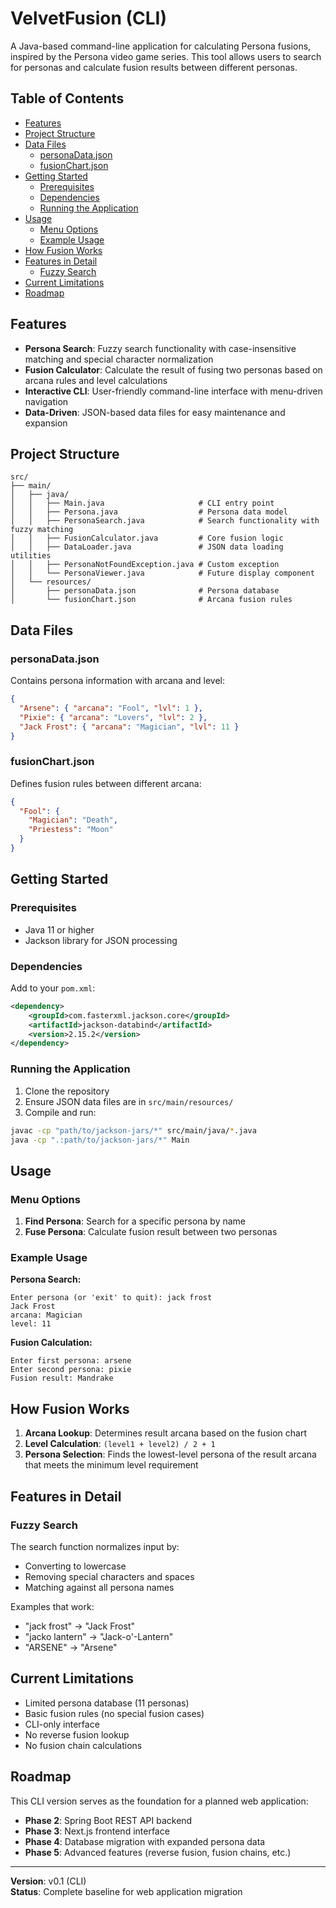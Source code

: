 # VelvetFusion (CLI)

A Java-based command-line application for calculating Persona fusions, inspired by the Persona video game series. This tool allows users to search for personas and calculate fusion results between different personas.

## Table of Contents

- [Features](#features)
- [Project Structure](#project-structure)
- [Data Files](#data-files)
  - [personaData.json](#personadatajson)
  - [fusionChart.json](#fusionchartjson)
- [Getting Started](#getting-started)
  - [Prerequisites](#prerequisites)
  - [Dependencies](#dependencies)
  - [Running the Application](#running-the-application)
- [Usage](#usage)
  - [Menu Options](#menu-options)
  - [Example Usage](#example-usage)
- [How Fusion Works](#how-fusion-works)
- [Features in Detail](#features-in-detail)
  - [Fuzzy Search](#fuzzy-search)
- [Current Limitations](#current-limitations)
- [Roadmap](#roadmap)

## Features

- **Persona Search**: Fuzzy search functionality with case-insensitive matching and special character normalization
- **Fusion Calculator**: Calculate the result of fusing two personas based on arcana rules and level calculations
- **Interactive CLI**: User-friendly command-line interface with menu-driven navigation
- **Data-Driven**: JSON-based data files for easy maintenance and expansion

## Project Structure

```
src/
├── main/
│   ├── java/
│   │   ├── Main.java                     # CLI entry point
│   │   ├── Persona.java                  # Persona data model
│   │   ├── PersonaSearch.java            # Search functionality with fuzzy matching
│   │   ├── FusionCalculator.java         # Core fusion logic
│   │   ├── DataLoader.java               # JSON data loading utilities
│   │   ├── PersonaNotFoundException.java # Custom exception
│   │   └── PersonaViewer.java            # Future display component
│   └── resources/
│       ├── personaData.json              # Persona database
│       └── fusionChart.json              # Arcana fusion rules
```

## Data Files

### personaData.json

Contains persona information with arcana and level:

```json
{
  "Arsene": { "arcana": "Fool", "lvl": 1 },
  "Pixie": { "arcana": "Lovers", "lvl": 2 },
  "Jack Frost": { "arcana": "Magician", "lvl": 11 }
}
```

### fusionChart.json

Defines fusion rules between different arcana:

```json
{
  "Fool": {
    "Magician": "Death",
    "Priestess": "Moon"
  }
}
```

## Getting Started

### Prerequisites

- Java 11 or higher
- Jackson library for JSON processing

### Dependencies

Add to your `pom.xml`:

```xml
<dependency>
    <groupId>com.fasterxml.jackson.core</groupId>
    <artifactId>jackson-databind</artifactId>
    <version>2.15.2</version>
</dependency>
```

### Running the Application

1. Clone the repository
2. Ensure JSON data files are in `src/main/resources/`
3. Compile and run:

```bash
javac -cp "path/to/jackson-jars/*" src/main/java/*.java
java -cp ".:path/to/jackson-jars/*" Main
```

## Usage

### Menu Options

1. **Find Persona**: Search for a specific persona by name
2. **Fuse Persona**: Calculate fusion result between two personas

### Example Usage

**Persona Search:**

```
Enter persona (or 'exit' to quit): jack frost
Jack Frost
arcana: Magician
level: 11
```

**Fusion Calculation:**

```
Enter first persona: arsene
Enter second persona: pixie
Fusion result: Mandrake
```

## How Fusion Works

1. **Arcana Lookup**: Determines result arcana based on the fusion chart
2. **Level Calculation**: `(level1 + level2) / 2 + 1`
3. **Persona Selection**: Finds the lowest-level persona of the result arcana that meets the minimum level requirement

## Features in Detail

### Fuzzy Search

The search function normalizes input by:

- Converting to lowercase
- Removing special characters and spaces
- Matching against all persona names

Examples that work:

- "jack frost" → "Jack Frost"
- "jacko lantern" → "Jack-o'-Lantern"
- "ARSENE" → "Arsene"

## Current Limitations

- Limited persona database (11 personas)
- Basic fusion rules (no special fusion cases)
- CLI-only interface
- No reverse fusion lookup
- No fusion chain calculations

## Roadmap

This CLI version serves as the foundation for a planned web application:

- **Phase 2**: Spring Boot REST API backend
- **Phase 3**: Next.js frontend interface
- **Phase 4**: Database migration with expanded persona data
- **Phase 5**: Advanced features (reverse fusion, fusion chains, etc.)

---

**Version**: v0.1 (CLI)  
**Status**: Complete baseline for web application migration